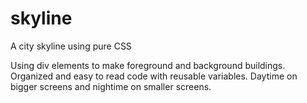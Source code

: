 # skyline
A city skyline using pure CSS

Using div elements to make foreground and background buildings. 
Organized and easy to read code with reusable variables.
Daytime on bigger screens and nightime on smaller screens.
